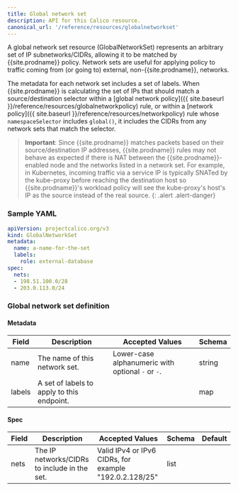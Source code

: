 ```yaml
---
title: Global network set
description: API for this Calico resource.
canonical_url: '/reference/resources/globalnetworkset'
---
```


A global network set resource (GlobalNetworkSet) represents an arbitrary set of IP subnetworks/CIDRs,
allowing it to be matched by {{site.prodname}} policy.  Network sets are useful for applying policy to traffic
coming from (or going to) external, non-{{site.prodname}}, networks.

The metadata for each network set includes a set of labels.  When {{site.prodname}} is calculating the set of
IPs that should match a source/destination selector within a
[global network policy]({{ site.baseurl }}/reference/resources/globalnetworkpolicy) rule, or within a
[network policy]({{ site.baseurl }}/reference/resources/networkpolicy) rule whose `namespaceSelector` includes `global()`, it includes
the CIDRs from any network sets that match the selector.

> **Important**: Since {{site.prodname}} matches packets based on their source/destination IP addresses,
> {{site.prodname}} rules may not behave as expected if there is NAT between the {{site.prodname}}-enabled node and the
> networks listed in a network set.  For example, in Kubernetes, incoming traffic via a service IP is
> typically SNATed by the kube-proxy before reaching the destination host so {{site.prodname}}'s workload
> policy will see the kube-proxy's host's IP as the source instead of the real source.
{: .alert .alert-danger}


### Sample YAML

```yaml
apiVersion: projectcalico.org/v3
kind: GlobalNetworkSet
metadata:
  name: a-name-for-the-set
  labels:
    role: external-database
spec:
  nets:
  - 198.51.100.0/28
  - 203.0.113.0/24
```

### Global network set definition

#### Metadata

| Field       | Description                                | Accepted Values                                     | Schema  |
|-------------|--------------------------------------------|-----------------------------------------------------|---------|
| name        | The name of this network set.              | Lower-case alphanumeric with optional `-` or `-`.   | string  |
| labels      | A set of labels to apply to this endpoint. |                                                     | map     |

#### Spec

| Field       | Description                                  | Accepted Values                                         | Schema | Default    |
|-------------|----------------------------------------------|---------------------------------------------------------|--------|------------|
| nets        | The IP networks/CIDRs to include in the set. | Valid IPv4 or IPv6 CIDRs, for example "192.0.2.128/25"  | list   |            |
